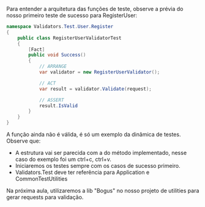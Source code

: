 
Para entender a arquitetura das funções de teste, observe a prévia do nosso primeiro teste de sucesso para RegisterUser:

```csharp
namespace Validators.Test.User.Register
{
    public class RegisterUserValidatorTest
    {
        [Fact]
        public void Success()
        {
            // ARRANGE
            var validator = new RegisterUserValidator();

            // ACT
            var result = validator.Validate(request);

            // ASSERT
            result.IsValid
        }
    }
}
```
A função ainda não é válida, é só um exemplo da dinâmica de testes. Observe que:
- A estrutura vai ser parecida com a do método implementado, nesse caso do exemplo foi um ctrl+c, ctrl+v.
- Iniciaremos os testes sempre com os casos de sucesso primeiro.
- Validators.Test deve ter referência para Application e CommonTestUtilities

Na próxima aula, utilizaremos a lib "Bogus" no nosso projeto de utilities para gerar requests para validação.